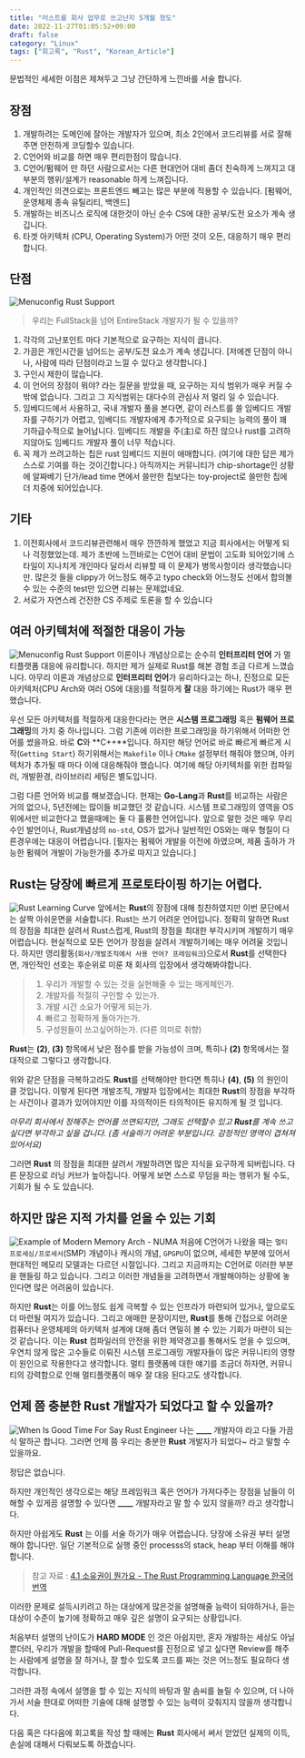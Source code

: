 ```yaml
---
title: "러스트를 회사 업무로 쓰고난지 5개월 정도"
date: 2022-11-27T01:05:52+09:00
draft: false
category: "Linux"
tags: ["회고록", "Rust", "Korean_Article"]
---
```


문법적인 세세한 이점은 제쳐두고 그냥 간단하게 느낀바를 서술 합니다.
## 장점
1) 개발하려는 도메인에 잘아는 개발자가 있으며, 최소 2인에서 코드리뷰를 서로 잘해주면 안전하게 코딩할수 있습니다. 
2) C언어와 비교를 하면 매우 편리한점이 많습니다.
3) C언어/펌웨어 만 하던 사람으로서는 다른 현대언어 대비 좀더 친숙하게 느껴지고 대부분의 행위/설계가 reasonable 하게 느껴집니다.
4) 개인적인 의견으로는 프론트엔드 빼고는 많은 부분에 적용할 수 있습니다. [펌웨어, 운영체제 종속 유틸리티, 백엔드]
5) 개발하는 비즈니스 로직에 대한것이 아닌 순수 CS에 대한 공부/도전 요소가 계속 생깁니다.
6) 타겟 아키텍처 (CPU, Operating System)가 어떤 것이 오든, 대응하기 매우 편리합니다. 

## 단점
![Menuconfig Rust Support](img/five_mothes_ago_from_using_rust_as_work_kr/entire_stack.jpeg)
> 우리는 FullStack을 넘어 EntireStack 개발자가 될 수 있을까?

1) 각각의 고난포인트 마다 기본적으로 요구하는 지식이 큽니다.
1) 가끔은 개인시간을 넘어드는 공부/도전 요소가 계속 생깁니다. [저에겐 단점이 아니나, 사람에 따라 단점이라고 느낄 수 있다고 생각합니다.]
3) 구인시 제한이 많습니다.
4) 이 언어의 장점이 뭐야? 라는 질문을 받았을 때, 요구하는 지식 범위가 매우 커질 수 밖에 없습니다. 그리고 그 지식범위는 대다수의 관심사 저 멀리 일 수 있습니다.
5) 임베디드에서 사용하고, 국내 개발자 풀을 본다면, 같이 러스트를 쓸 임베디드 개발자를 구하기가 어렵고, 임베디드 개발자에게 추가적으로 요구되는 능력의 풀이 꽤 기하급수적으로 늘어납니다. 임베디드 개발을 주(主)로 하진 않으나 rust를 고려하지않아도 임베디드 개발자 풀이 너무 적습니다.
6) 꼭 제가 쓰려고하는 칩은 rust 임베디드 지원이 애매합니다. (여기에 대한 답은 제가 스스로 기여를 하는 것이긴합니다.) 아직까지는 커뮤니티가 chip-shortage인 상황에 알짜베기 단가/lead time 면에서 쓸만한 칩보다는 toy-project로 쓸만한 칩에 더 치중에 되어있습니다.

## 기타
1) 이전회사에서 코드리뷰관련해서 매우 깐깐하게 했었고 지금 회사에서는 어떻게 되나 걱정했었는데. 제가 초반에 느낀바로는 C언어 대비 문법이 고도화 되어있기에 스타일이 지나치게 개인마다 달라서 리뷰할 때 이 문제가 병목사항이라 생각했습니다만.
많은것 들을 clippy가 어느정도 해주고 typo check와 어느정도 선에서 합의볼수 있는 수준의 test만 있으면 리뷰는 문제없네요. 
2) 서로가 자연스레 건전한 CS 주제로 토론을 할 수 있습니다

## 여러 아키텍처에 적절한 대응이 가능
![Menuconfig Rust Support](img/five_mothes_ago_from_using_rust_as_work_kr/some_cross_compile.jpeg)
 이론이나 개념상으로는 순수히 **인터프리터 언어** 가 멀티플랫폼 대응에 유리합니다. 하지만 제가 실제로 Rust를 해본 경험 조금 다르게 느꼈습니다.
아무리 이론과 개념상으로 **인터프리터 언어**가 유리하다고는 하나, 진정으로 모든 아키텍처(CPU Arch와 여러 OS에 대응)를 적절하게 **잘** 대응 하기에는 Rust가 매우 편했습니다.

 우선 모든 아키텍처를 적절하게 대응한다라는 면은 **시스템 프로그래밍** 혹은 **펌웨어 프로그래밍**의 가치 중 하나입니다. 그럼 기존에 이러한 프로그래밍을 하기위해서 어떠한 언어를 썼을까요. 바로 **C**와 **C++**입니다. 하지만 해당 언어로 바로 빠르게 빠르게 시작(`Getting Start`) 하기위해서는 `Makefile` 이나 `CMake` 설정부터 해줘야 했으며, 아키텍처가 추가될 때 마다 이에 대응해줘야 했습니다. 여기에 해당 아키텍처를 위한 컴파일러, 개발환경, 라이브러리 세팅은 별도입니다.

 그럼 다른 언어와 비교를 해보겠습니다. 현재는 **Go-Lang**과 **Rust**를 비교하는 사람은 거의 없으나, 5년전에는 많이들 비교했던 것 같습니다. 시스템 프로그래밍의 영역을 OS위에서만 비교한다고 했을때에는 둘 다 훌륭한 언어입니다. 앞으로 말한 것은 매우 무리수인 발언이나, Rust개념상의 `no-std`, OS가 없거나 일반적인 OS와는 매우 형질이 다른경우에는 대응이 어렵습니다. [필자는 펌웨어 개발을 이전에 하였으며, 제품 출하가 가능한 펌웨어 개발이 가능한가를 추가로 따지고 있습니다.]

## Rust는 당장에 빠르게 프로토타이핑 하기는 어렵다.
![Rust Learning Curve](img/five_mothes_ago_from_using_rust_as_work_kr/rust_difficulty.png)
 앞에서는 **Rust**의 장점에 대해 칭찬하였지만 이번 문단에서는 살짝 아쉬운면을 서술합니다.
 Rust는 쓰기 어려운 언어입니다. 정확히 말하면 Rust의 장점을 최대한 살려서 Rust스럽게, Rust의 장점을 최대한 부각시키며 개발하기 매우 어렵습니다.
 현실적으로 모든 언어가 장점을 살려서 개발하기에는 매우 어려울 것입니다. 하지만 영리활동(`회사/개발조직에서 사용 언어? 프레임워크`)으로서 **Rust**를 선택한다면, 개인적인 선호는 후순위로 미룬 채 회사의 입장에서 생각해봐야합니다.

 > 1) 우리가 개발할 수 있는 것을 실현해줄 수 있는 매게체인가.
 > 2) 개발자를 적절히 구인할 수 있는가.
 > 3) 개발 시간 소요가 어떻게 되는가.
 > 4) 빠르고 정확하게 돌아가는가.
 > 5) 구성원들이 쓰고싶어하는가. (다른 의미로 취향)
 
 **Rust**는 **(2)**, **(3)** 항목에서 낮은 점수를 받을 가능성이 크며, 특히나 **(2)** 항목에서는 절대적으로 그렇다고 생각합니다.

 위와 같은 단점을 극복하고라도 **Rust**를 선택해야만 한다면 특히나 **(4)**, **(5)** 의 원인이 클 것입니다. 이렇게 된다면 개발조직, 개발자 입장에서는 최대한 **Rust**의 장점을 부각하는 사건이나 결과가 있어야지만 이를 자의적이든 타의적이든 유지하게 될 것 입니다. 

 _아무리 회사에서 정해주는 언어를 쓰면되지만, 그래도 선택할수 있고 **Rust**를 계속 쓰고싶다면 부각하고 싶을 겁니다. (좀 서술하기 어려운 부분입니다. 감정적인 영역이 겹쳐져 있어서요)_

 그러면 **Rust** 의 장점을 최대한 살려서 개발하려면 많은 지식을 요구하게 되버립니다. 다른 문장으로 러닝 커브가 높아집니다.
 어떻게 보면 스스로 무덤을 파는 행위가 될 수도, 기회가 될 수 도 있습니다.

## 하지만 많은 지적 가치를 얻을 수 있는 기회
![Example of Modern Memory Arch - NUMA](img/five_mothes_ago_from_using_rust_as_work_kr/NUMA.png)
 처음에 C언어가 나왔을 때는 `멀티 프로세싱/프로세서`(SMP) 개념이나 캐시의 개념, `GPGPU`이 없으며, 세세한 부분에 있어서 현대적인 메모리 모델과는 다르던 시절입니다. 그리고 지금까지는 C언어로 이러한 부분을 핸들링 하고 있습니다. 그리고 이러한 개념들을 고려하면서 개발해야하는 상황에 놓인다면 많은 어려움이 있습니다.
 
 하지만 **Rust**는 이를 어느정도 쉽게 극복할 수 있는 인프라가 마련되어 있거나, 앞으로도 더 마련될 여지가 있습니다. 그리고 애매한 문장이지만, **Rust**를 통해 간접으로 어려운 컴퓨터나 운영체제의 아키텍처 설계에 대해 좀더 면밀히 볼 수 있는 기회가 마련이 되는 것 같습니다. 이는 **Rust** 컴파일러의 안전을 위한 제약경고를 통해서도 얻을 수 있으며, 우연치 않게 많은 고수들로 이뤄진 시스템 프로그래밍 개발자들이 많은 커뮤니티의 영향이 원인으로 작용한다고 생각합니다. 멀티 플랫폼에 대한 얘기를 조금더 하자면, 커뮤니티의 강력함으로 인해 멀티플랫폼이 매우 잘 대응 된다고도 생각합니다.

## 언제 쯤 충분한 Rust 개발자가 되었다고 할 수 있을까?
![When Is Good Time For Say Rust Engineer](img/five_mothes_ago_from_using_rust_as_work_kr/whenWhenWhen.jpg)
 나는 **____** 개발자야 라고 다들 가끔 식 말하곤 합니다. 그러면 언제 쯤 우리는 충분한 **Rust** 개발자가 되었다~ 라고 말할 수 있을까요.

정답은 없습니다.

하지만 개인적인 생각으로는 해당 프레임워크 혹은 언어가 가져다주는 장점을 남들이 이해할 수 있게끔 설명할 수 있다면 **____** 개발자라고 말 할 수 있지 않을까? 라고 생각합니다.

하지만 아쉽게도 **Rust** 는 이를 서술 하기가 매우 어렵습니다. 당장에 소유권 부터 설명해야 합니다만. 일단 기본적으로 실행 중인 processs의 stack, heap 부터 이해를 해야합니다.
> 참고 자료 : [4.1 소유권이 뭔가요 - The Rust Programming Language 한국어 번역](https://rinthel.github.io/rust-lang-book-ko/ch04-01-what-is-ownership.html)

이러한 문제로 설득시키려고 하는 대상에게 많은것을 설명해줄 능력이 되야하거나, 듣는 대상이 수준이 높기에 정확하고 매우 깊은 설명이 요구되는 상황입니다.

처음부터 설명의 난이도가 **HARD MODE** 인 것은 아쉽지만, 혼자 개발하는 세상도 아닐 뿐더러, 우리가 개발을 할때에 Pull-Request를 진정으로 넣고 싶다면 Review를 해주는 사람에게 설명을 잘 하거나, 잘 할수 있도록 코드를 짜는 것은 어느정도 필요하다 생각합니다.

그러한 과정 속에서 설명을 할 수 있는 지식의 바탕과 말 솜씨를 늘릴 수 있으며, 
 더 나아가서 서술 한대로 어떠한 기술에 대해 설명할 수 있는 능력이 갖춰지지 않을까 생각합니다.

다음 혹은 다다음에 회고록을 작성 할 때에는 **Rust** 회사에서 써서 얻었던 실제의 이득, 손실에 대해서 다뤄보도록 하겠습니다.
